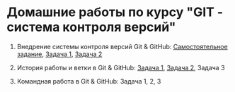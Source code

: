 # Домашние работы по курсу "GIT - система контроля версий"
1. Внедрение системы контроля версий Git & GitHub: [Самостоятельное задание](https://github.com/Natalchik/demo.git), [Задача 1](https://github.com/Natalchik/Site-for-import.git), [Задача 2](https://github.com/Natalchik/Revert.git)

2. История работы и ветки в Git & GitHub: [Задача 1](https://github.com/Natalchik/Companies.git), [Задача 2](https://github.com/Natalchik/merged.git), Задача 3

3. Командная работа в Git & GitHub: Задача 1, 2, 3
